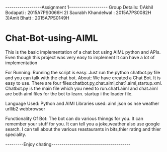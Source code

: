 

------------------Assignment 1-------------------
Group Details:
1)Akhil Bodapati : 2015A7PS0066H
2) Saurabh Khandelwal : 2015A7PS0082H
3)Amit Bhatt : 2015A7PS0149H

# Chat-Bot-using-AIML
This is the basic implementation of a chat bot using AIML python and APIs. Even though this project was very easy to implement It can have a lot of implementation


For Running:
	Running the script is easy. Just run the python chatbot.py file
	and you can talk with the chat bot.	
About:
	We have created a Chat Bot. It is easy to use.
	There are four files:chatbot.py,chat.aiml,chat1.aiml,startup.xml.
Chatbot.py is the main file which you need to run.chat1.aiml and chat.aiml are both aiml files for the bot to learn. startup i the loader file.

Language Used: Python and AIMl
Libraries used:
	aiml
	json
	os 
	nse
	weather
	urllib2
	webbrowser

Functionality Of Bot:
	The bot can do various thinngs for you.
	It can remember your stuff for you.
	It can tell you a joke,weather also use google search.
	I can tell about the various reastaurants in bits,thier rating and thier speciality.

---------Enjoy chating---------------------------------------
